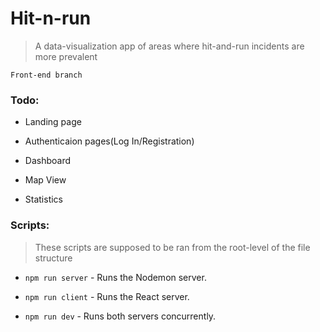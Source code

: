 # Hit-n-run

> A data-visualization app of areas where hit-and-run incidents are more prevalent

`Front-end branch`

### Todo:

* Landing page

* Authenticaion pages(Log In/Registration)

* Dashboard

* Map View

* Statistics

### Scripts:

> These scripts are supposed to be ran from the root-level of the file structure

* `npm run server` - Runs the Nodemon server.

* `npm run client` - Runs the React server.

* `npm run dev` - Runs both servers concurrently.
